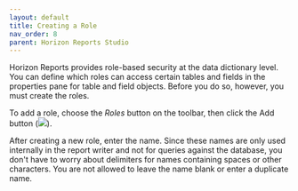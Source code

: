 ```yaml
---
layout: default
title: Creating a Role
nav_order: 8
parent: Horizon Reports Studio
---
```


Horizon Reports provides role-based security at the data dictionary level. You can define which roles can access certain tables and fields in the properties pane for table and field objects. Before you do so, however, you must create the roles.

To add a role, choose the *Roles* button on the toolbar, then click the Add button (![](images\addbutton.png)).

After creating a new role, enter the name. Since these names are only used internally in the report writer and not for queries against the database, you don't have to worry about delimiters for names containing spaces or other characters. You are not allowed to leave the name blank or enter a duplicate name.
